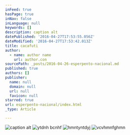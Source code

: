 ```yaml
---
inFeed: true
hasPage: true
inNav: false
inLanguage: null
keywords: []
description: caption alt
datePublished: '2016-04-27T17:53:55.056Z'
dateModified: '2016-04-27T17:53:42.013Z'
title: cacafuti
author:
  - name: author name
    url: author.con
sourcePath: _posts/2016-04-26-esperpento-nacional.md
published: true
authors: []
publisher:
  name: null
  domain: null
  url: null
  favicon: null
starred: true
url: esperpento-nacional/index.html
_type: Article

---
```

![caption alt](https://the-grid-user-content.s3-us-west-2.amazonaws.com/634b6c43-b452-4a9b-9df4-6a4b9957b5b4.jpg)
![ytdnh bcnhf ](https://the-grid-user-content.s3-us-west-2.amazonaws.com/ed191897-3f50-4193-987d-a7e4e53dc472.jpg)
![hmntyntdyj](https://the-grid-user-content.s3-us-west-2.amazonaws.com/351a0d7c-908f-4820-9536-19e1f9769d79.jpg)
![vcvhmnfghmn](https://the-grid-user-content.s3-us-west-2.amazonaws.com/666ac547-9f46-43d0-945f-c9b0cdc919b1.jpg)